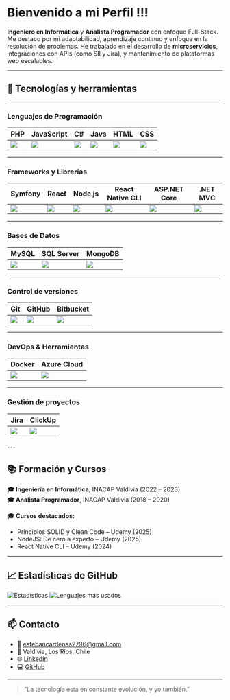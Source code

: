 # Bienvenido a mi Perfil !!!

**Ingeniero en Informática** y **Analista Programador** con enfoque Full-Stack. Me destaco por mi adaptabilidad, aprendizaje continuo y enfoque en la resolución de problemas. He trabajado en el desarrollo de **microservicios**, integraciones con APIs (como SII y Jira), y mantenimiento de plataformas web escalables.

---

<p align="center">

## 🧰 Tecnologías y herramientas

---

### Lenguajes de Programación

| PHP         | JavaScript   | C#          | Java        | HTML        | CSS         |
|-------------|--------------|-------------|-------------|-------------|-------------|
| ![](https://img.shields.io/badge/PHP-777BB4?style=for-the-badge&logo=php&logoColor=white) | ![](https://img.shields.io/badge/JavaScript-F7DF1E?style=for-the-badge&logo=javascript&logoColor=black) | ![](https://img.shields.io/badge/C%23-239120?style=for-the-badge&logo=c-sharp&logoColor=white) | ![](https://img.shields.io/badge/Java-007396?style=for-the-badge&logo=java&logoColor=white) | ![](https://img.shields.io/badge/HTML5-E34F26?style=for-the-badge&logo=html5&logoColor=white) | ![](https://img.shields.io/badge/CSS3-1572B6?style=for-the-badge&logo=css3&logoColor=white) |

---

### Frameworks y Librerías

| Symfony     | React        | Node.js     | React Native CLI | ASP.NET Core | .NET MVC    |
|-------------|--------------|-------------|------------------|--------------|-------------|
| ![](https://img.shields.io/badge/Symfony-000000?style=for-the-badge&logo=symfony&logoColor=white) | ![](https://img.shields.io/badge/React-61DAFB?style=for-the-badge&logo=react&logoColor=black) | ![](https://img.shields.io/badge/Node.js-339933?style=for-the-badge&logo=nodedotjs&logoColor=white) | ![](https://img.shields.io/badge/React_Native-20232A?style=for-the-badge&logo=react&logoColor=61DAFB) | ![](https://img.shields.io/badge/ASP.NET_Core-512BD4?style=for-the-badge&logo=dotnet&logoColor=white) | ![](https://img.shields.io/badge/.NET_MVC-512BD4?style=for-the-badge&logo=dotnet&logoColor=white) |

---

### Bases de Datos

| MySQL       | SQL Server  | MongoDB     |
|-------------|-------------|-------------|
| ![](https://img.shields.io/badge/MySQL-4479A1?style=for-the-badge&logo=mysql&logoColor=white) | ![](https://img.shields.io/badge/SQL_Server-CC2927?style=for-the-badge&logo=microsoftsqlserver&logoColor=white) | ![](https://img.shields.io/badge/MongoDB-47A248?style=for-the-badge&logo=mongodb&logoColor=white) |

---

### Control de versiones

| Git         | GitHub      | Bitbucket   |
|-------------|-------------|-------------|
| ![](https://img.shields.io/badge/Git-F05032?style=for-the-badge&logo=git&logoColor=white) | ![](https://img.shields.io/badge/GitHub-181717?style=for-the-badge&logo=github&logoColor=white) | ![](https://img.shields.io/badge/Bitbucket-0052CC?style=for-the-badge&logo=bitbucket&logoColor=white) |

---

### DevOps & Herramientas

| Docker      | Azure Cloud |
|-------------|-------------|
| ![](https://img.shields.io/badge/Docker-2496ED?style=for-the-badge&logo=docker&logoColor=white) | ![](https://img.shields.io/badge/Microsoft_Azure-0078D7?style=for-the-badge&logo=microsoftazure&logoColor=white) |

---

### Gestión de proyectos

| Jira        | ClickUp     |
|-------------|-------------|
| ![](https://img.shields.io/badge/Jira-0052CC?style=for-the-badge&logo=jira&logoColor=white) | ![](https://img.shields.io/badge/ClickUp-7B68EE?style=for-the-badge&logo=clickup&logoColor=white) |

</p>
---

## 📚 Formación y Cursos
**🎓 Ingeniería en Informática**, INACAP Valdivia (2022 – 2023)  
**🎓 Analista Programador**, INACAP Valdivia (2018 – 2020)

**🎓 Cursos destacados:**
- Principios SOLID y Clean Code – Udemy (2025)
- NodeJS: De cero a experto – Udemy (2025)
- React Native CLI – Udemy (2024)

---

## 📈 Estadísticas de GitHub

![Estadísticas](https://github-readme-stats.vercel.app/api?username=EstebanCardenas27&show_icons=true&theme=radical)
![Lenguajes más usados](https://github-readme-stats.vercel.app/api/top-langs/?username=EstebanCardenas27&layout=compact&theme=radical)

---

## 📫 Contacto

- 📧 estebancardenas2796@gmail.com  
- 📍 Valdivia, Los Ríos, Chile  
- 🌐 [LinkedIn](https://linkedin.com/in/esteban-cárdenas)  
- 💻 [GitHub](https://github.com/EstebanCardenas27)

---

> “La tecnología está en constante evolución, y yo también.”
